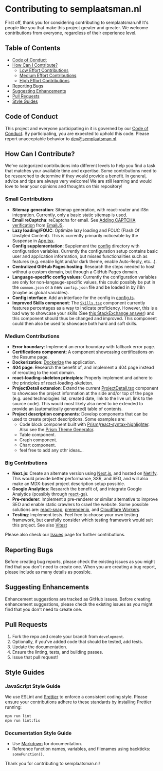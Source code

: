 # Contributing to semplaatsman.nl

First off, thank you for considering contributing to semplaatsman.nl! It's people like you that make
this project greater and greater. We welcome contributions from everyone, regardless of their
experience level.

## Table of Contents

- [Code of Conduct](#code-of-conduct)
- [How Can I Contribute?](#how-can-i-contribute)
  - [Low Effort Contributions](#small-contributions)
  - [Medium Effort Contributions](#medium-contributions)
  - [High Effort Contributions](#big-contributions)
- [Reporting Bugs](#reporting-bugs)
- [Suggesting Enhancements](#suggesting-enhancements)
- [Pull Requests](#pull-requests)
- [Style Guides](#style-guides)

## Code of Conduct

This project and everyone participating in it is governed by our
[Code of Conduct](CODE_OF_CONDUCT.md). By participating, you are expected to uphold this code.
Please report unacceptable behavior to [dev@semplaatsman.nl](mailto:dev@semplaatsman.nl).

## How Can I Contribute?

We've categorized contributions into different levels to help you find a task that matches your
available time and expertise. Some contributions need to be researched to determine if they would
provide a benefit. In general, advice and tips are always very welcome! We are still learning and
would love to hear your opinions and thoughts on this repository!

### Small Contributions

- **Sitemap generation**: Sitemap generation, with react-router and i18n integration. Currently,
  only a basic static sitemap is used.
- **Email reCaptcha**: reCaptcha for email. See
  [Adding CAPTCHA verification](https://www.emailjs.com/docs/user-guide/adding-captcha-verification/)
  from [EmailJS](https://www.emailjs.com/).
- **Lazy loading/FOUC**: Optimize lazy loading and FOUC (Flash Of Unstyled Content). This is
  currently primarily noticeable by the Suspense in [App.tsx](./src/App.tsx).
- **Config supplementation**: Supplement the [config](./src/config) directory with configuration
  variables. Currently the configuration setup contains basic user and application information, but
  misses functionalities such as features (e.g. enable light and/or dark theme, enable Auto-Reply,
  etc...).
- **Centralized GitHub Pages hosting**: Research the steps needed to host without a custom domain,
  but through a GitHub Pages domain.
- **Language-specific config values**: Currently the configuration variables are only for
  non-langauge-specific values, this could possibly be put in the `common.json` or a new
  `config.json` file and be loaded in by i18n (maybe as global variables).
- **Config interface**: Add an interface for the config in [config.ts](./src/config/config.ts).
- **Improved Skills component**: The [`Skills.tsx`](./src/pages/Resume/Skills/Skills.tsx) component
  currently features percentages as a way to indicate proficiency. However, this is a bad way to
  showcase your skills (See
  [this StackExchange answer](https://workplace.stackexchange.com/a/71279)) and this component
  should thus be changed and improved. This component could then also be used to showcase both hard
  and soft skills.

### Medium Contributions

- **Error boundary**: Implement an error boundary with fallback error page.
- **Certifications component**: A component showcasing certifications on the Resume page.
- **Dockerization**: [Dockerize](https://www.docker.com/) the application.
- **404 page**: Research the benefit of, and implement a 404 page instead of rerouting to the root
  domain.
- **react-loading-skeleton principles**: Properly implement and adhere to the
  [principles of react-loading-skeleton](https://www.npmjs.com/package/react-loading-skeleton#principles).
- **ProjectDetail extension**: Extend the current
  [ProjectDetail.tsx](./src/pages/ProjectDetail/ProjectDetail.tsx) component to showcase the project
  information at the side and/or top of the page (e.g. used technologies list, created date, link to
  the live url, link to the source code). This would most likely also need to be extended to provide
  an (automatically generated) table of contents.
- **Project description components**: Develop components that can be used to create project
  descriptions. Some examples are:
  - Code block component built with
    [Prism](https://prismjs.com/)/[react-syntax-highlighter](https://www.npmjs.com/package/react-syntax-highlighter).
    Also see the
    [Prism Theme Generator](https://k88hudson.github.io/syntax-highlighting-theme-generator/www/).
  - Table component.
  - Graph component.
  - Chart component.
  - feel free to add any othr ideas...

### Big Contributions

- **Next.js**: Create an alternate version using [Next.js](https://nextjs.org/), and hosted on
  [Netlify](https://www.netlify.com/). This would provide better performance, SSR, and SEO, and will
  also make an MDX-based project description setup possible.
- **Google Analytics**: Research the benefit of, and integrate Google Analytics (possibly through
  [react-ga](https://www.npmjs.com/package/react-ga)).
- **Pre-renderer**: Implement a pre-renderer or similar alternative to improve SEO and enable static
  crawlers to crawl the website. Some possible solutions are:
  [react-snap](https://www.npmjs.com/package/react-snap), [prerender.io](https://prerender.io/), and
  [Cloudflare Workers](https://workers.cloudflare.com/).
- **Testing**: Implement tests. Feel free to choose your own testing framework, but carefully
  consider which testing framework would suit this project. See also [Vitest](https://vitest.dev/)

Please also check our [Issues](https://github.com/SemPlaatsman/semplaatsman.nl/issues) page for
further contributions.

## Reporting Bugs

Before creating bug reports, please check the existing issues as you might find that you don't need
to create one. When you are creating a bug report, please include as many details as possible.

## Suggesting Enhancements

Enhancement suggestions are tracked as GitHub issues. Before creating enhancement suggestions,
please check the existing issues as you might find that you don't need to create one.

## Pull Requests

1. Fork the repo and create your branch from `development`.
2. Optionally, if you've added code that should be tested, add tests.
3. Update the documentation.
4. Ensure the linting, tests, and building passes.
5. Issue that pull request!

## Style Guides

### JavaScript Style Guide

We use ESLint and [Prettier](vscode:extension/esbenp.prettier-vscode) to enforce a consistent coding
style. Please ensure your contributions adhere to these standards by installing Prettier running:

```bash
npm run lint
npm run lint:fix
```

### Documentation Style Guide

- Use [Markdown](https://daringfireball.net/projects/markdown/) for documentation.
- Reference function names, variables, and filenames using backticks: `someFunction()`.

Thank you for contributing to semplaatsman.nl!
